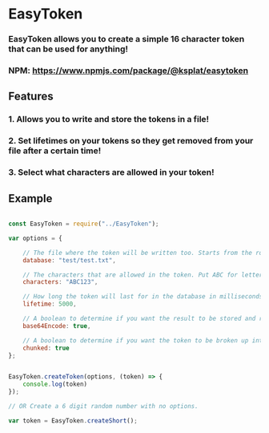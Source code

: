 # EasyToken

### EasyToken allows you to create a simple 16 character token that can be used for anything!

### NPM: https://www.npmjs.com/package/@ksplat/easytoken

## Features

### 1. Allows you to write and store the tokens in a file!
### 2. Set lifetimes on your tokens so they get removed from your file after a certain time!
### 3. Select what characters are allowed in your token!

## Example

```js

const EasyToken = require("../EasyToken");

var options = {

    // The file where the token will be written too. Starts from the root. (OPTIONAL)
    database: "test/test.txt",

    // The characters that are allowed in the token. Put ABC for letters, 123 for numbers, or ABC123 for both.
    characters: "ABC123",

    // How long the token will last for in the database in milliseconds. Takes #, and "Infinite" (OPTIONAL, ONLY WORKS IF YOU LISTED A DATABASE)
    lifetime: 5000,

    // A boolean to determine if you want the result to be stored and return as a base64 encoded string.
    base64Encode: true,

    // A boolean to determine if you want the token to be broken up into 4 parts. (OPTIONAL)
    chunked: true
};


EasyToken.createToken(options, (token) => { 
    console.log(token) 
}); 

// OR Create a 6 digit random number with no options. 

var token = EasyToken.createShort(); 



```
